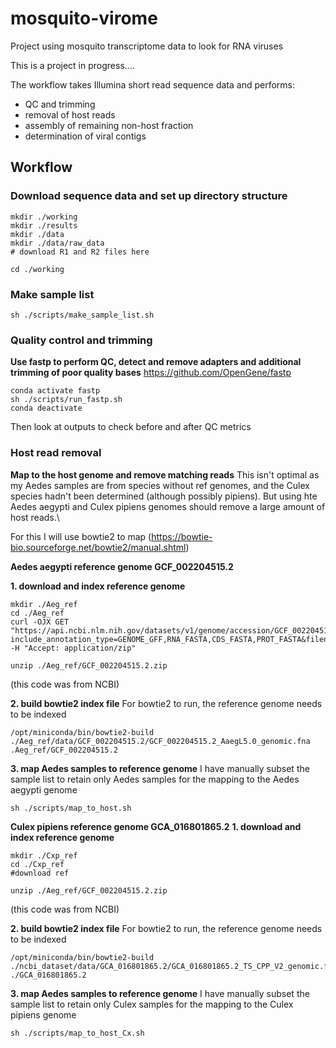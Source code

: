 # mosquito-virome
Project using mosquito transcriptome data to look for RNA viruses

This is a project in progress....

The workflow takes Illumina short read sequence data and performs:
  - QC and trimming
  - removal of host reads
  - assembly of remaining non-host fraction
  - determination of viral contigs





## Workflow


### Download sequence data and set up directory structure 

``` 
mkdir ./working
mkdir ./results
mkdir ./data
mkdir ./data/raw_data
# download R1 and R2 files here 

cd ./working
```



### Make sample list

``` 
sh ./scripts/make_sample_list.sh
```

### Quality control and trimming 

**Use fastp to perform QC, detect and remove adapters and additional trimming of poor quality bases**
https://github.com/OpenGene/fastp
``` 
conda activate fastp
sh ./scripts/run_fastp.sh
conda deactivate
```
Then look at outputs to check before and after QC metrics


### Host read removal

**Map to the host genome and remove matching reads** 
This isn't optimal as my Aedes samples are from species without ref genomes, and the Culex species hadn't been determined (although possibly pipiens). But using hte Aedes aegypti and Culex pipiens genomes should remove a large amount of host reads.\

For this I will use bowtie2 to map (https://bowtie-bio.sourceforge.net/bowtie2/manual.shtml)

**Aedes aegypti reference genome GCF_002204515.2**

**1. download and index reference genome** 
``` 
mkdir ./Aeg_ref
cd ./Aeg_ref
curl -OJX GET "https://api.ncbi.nlm.nih.gov/datasets/v1/genome/accession/GCF_002204515.2/download?include_annotation_type=GENOME_GFF,RNA_FASTA,CDS_FASTA,PROT_FASTA&filename=GCF_002204515.2.zip" -H "Accept: application/zip"

unzip ./Aeg_ref/GCF_002204515.2.zip
```
(this code was from NCBI)

**2. build bowtie2 index file** 
For bowtie2 to run, the reference genome needs to be indexed
``` 
/opt/miniconda/bin/bowtie2-build ./Aeg_ref/data/GCF_002204515.2/GCF_002204515.2_AaegL5.0_genomic.fna .Aeg_ref/GCF_002204515.2
```

**3. map Aedes samples to reference genome** 
I have manually subset the sample list to retain only Aedes samples for the mapping to the Aedes aegypti genome
```
sh ./scripts/map_to_host.sh
```

**Culex pipiens reference genome GCA_016801865.2**
**1. download and index reference genome** 
``` 
mkdir ./Cxp_ref
cd ./Cxp_ref
#download ref 

unzip ./Aeg_ref/GCF_002204515.2.zip
```
(this code was from NCBI)

**2. build bowtie2 index file** 
For bowtie2 to run, the reference genome needs to be indexed
``` 
/opt/miniconda/bin/bowtie2-build ./ncbi_dataset/data/GCA_016801865.2/GCA_016801865.2_TS_CPP_V2_genomic.fna ./GCA_016801865.2
```

**3. map Aedes samples to reference genome** 
I have manually subset the sample list to retain only Culex samples for the mapping to the Culex pipiens genome
```
sh ./scripts/map_to_host_Cx.sh
```
